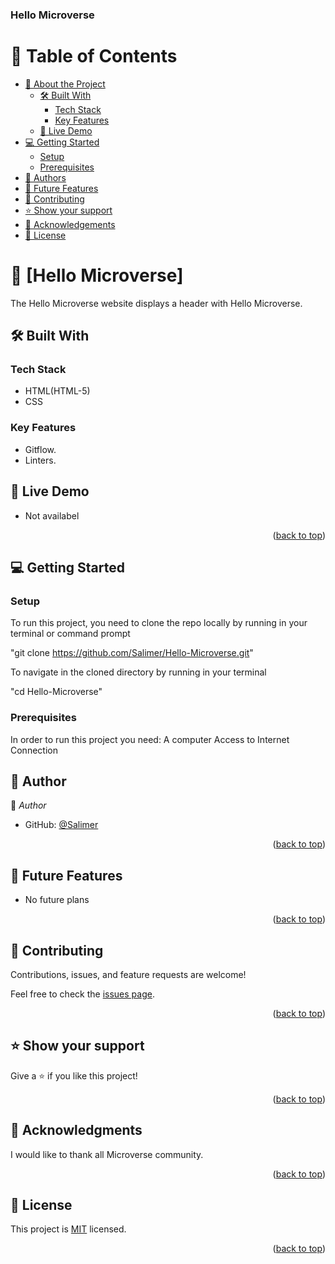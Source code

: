 <a name="readme-top"></a>
<h3><b>Hello Microverse</b></h3>

# 📗 Table of Contents

- [📖 About the Project](#about-project)
  - [🛠 Built With](#built-with)
    - [Tech Stack](#tech-stack)
    - [Key Features](#key-features)
  - [🚀 Live Demo](#live-demo)
- [💻 Getting Started](#getting-started)
  - [Setup](#setup)
  - [Prerequisites](#prerequisites)
- [👥 Authors](#authors)
- [🔭 Future Features](#future-features)
- [🤝 Contributing](#contributing)
- [⭐️ Show your support](#support)
- [🙏 Acknowledgements](#acknowledgements)
- [📝 License](#license)

# 📖 [Hello Microverse] <a name="about-project"></a>

The Hello Microverse website displays a header with Hello Microverse.

## 🛠 Built With <a name="built-with"></a>

### Tech Stack <a name="tech-stack"></a>

- HTML(HTML-5)
- CSS

### Key Features <a name="key-features"></a>

- Gitflow.
- Linters.

<!-- LIVE DEMO -->

## 🚀 Live Demo <a name="live-demo"></a>


- Not availabel 

<p align="right">(<a href="#readme-top">back to top</a>)</p>

## 💻 Getting Started <a name="getting-started"></a>

### Setup

To run this project, you need to clone the repo locally by running in your terminal or command prompt 

"git clone https://github.com/Salimer/Hello-Microverse.git"

To navigate in the cloned directory by running in your terminal 

"cd Hello-Microverse"

### Prerequisites

In order to run this project you need:
A computer
Access to Internet Connection

<!-- AUTHORS -->

## 👥 Author <a name="authors"></a>

👤 _Author_

- GitHub: [@Salimer](https://github.com/Salimer)

<p align="right">(<a href="#readme-top">back to top</a>)</p>

<!-- FUTURE FEATURES -->

## 🔭 Future Features <a name="future-features"></a>

- No future plans



<p align="right">(<a href="#readme-top">back to top</a>)</p>

<!-- CONTRIBUTING -->

## 🤝 Contributing <a name="contributing"></a>

Contributions, issues, and feature requests are welcome!

Feel free to check the [issues page](../../issues/).

<p align="right">(<a href="#readme-top">back to top</a>)</p>

## ⭐️ Show your support <a name="support"></a>

Give a ⭐️ if you like this project!

<p align="right">(<a href="#readme-top">back to top</a>)</p>

## 🙏 Acknowledgments <a name="acknowledgements"></a>

I would like to thank all Microverse community.

<p align="right">(<a href="#readme-top">back to top</a>)</p>

## 📝 License <a name="license"></a>

This project is [MIT](./MIT.md) licensed.

<p align="right">(<a href="#readme-top">back to top</a>)</p>
